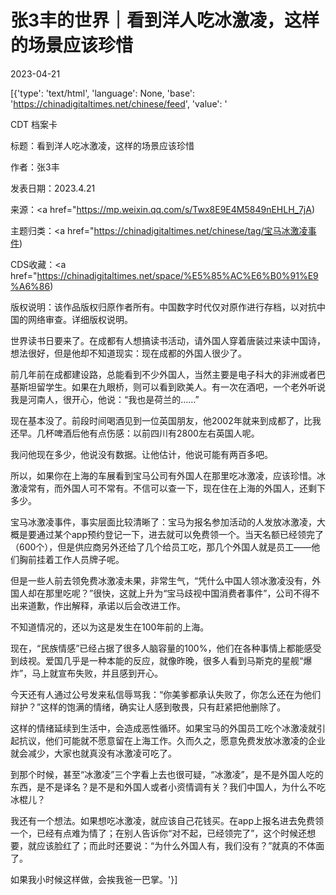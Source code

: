 # 张3丰的世界｜看到洋人吃冰激凌，这样的场景应该珍惜

2023-04-21

[{'type': 'text/html', 'language': None, 'base': 'https://chinadigitaltimes.net/chinese/feed', 'value': '

CDT 档案卡

标题：看到洋人吃冰激凌，这样的场景应该珍惜

作者：张3丰

发表日期：2023.4.21

来源：<a href="https://mp.weixin.qq.com/s/Twx8E9E4M5849nEHLH_7jA)

主题归类：<a href="https://chinadigitaltimes.net/chinese/tag/宝马冰激凌事件)

CDS收藏：<a href="https://chinadigitaltimes.net/space/%E5%85%AC%E6%B0%91%E9%A6%86)

版权说明：该作品版权归原作者所有。中国数字时代仅对原作进行存档，以对抗中国的网络审查。详细版权说明。





世界读书日要来了。在成都有人想搞读书活动，请外国人穿着唐装过来读中国诗，想法很好，但是他却不知道现实：现在成都的外国人很少了。

前几年前在成都建设路，总能看到不少外国人，当然主要是电子科大的非洲或者巴基斯坦留学生。如果在九眼桥，则可以看到欧美人。有一次在酒吧，一个老外听说我是河南人，很开心，他说：“我也是荷兰的……”

现在基本没了。前段时间喝酒见到一位英国朋友，他2002年就来到成都了，比我还早。几杯啤酒后他有点伤感：以前四川有2800左右英国人呢。

我问他现在多少，他说没有数据。让他估计，他说可能有两百多吧。

所以，如果你在上海的车展看到宝马公司有外国人在那里吃冰激凌，应该珍惜。冰激凌常有，而外国人可不常有。不信可以查一下，现在住在上海的外国人，还剩下多少。

宝马冰激凌事件，事实层面比较清晰了：宝马为报名参加活动的人发放冰激凌，大概是要通过某个app预约登记一下，进去就可以免费领一个。当天名额已经领完了（600个），但是供应商另外还给了几个给员工吃，那几个外国人就是员工——他们胸前挂着工作人员牌子呢。

但是一些人前去领免费冰激凌未果，非常生气，“凭什么中国人领冰激凌没有，外国人却在那里吃呢？”很快，这就上升为“宝马歧视中国消费者事件”，公司不得不出来道歉，作出解释，承诺以后会改进工作。

不知道情况的，还以为这是发生在100年前的上海。

现在，“民族情感”已经占据了很多人脑容量的100%，他们在各种事情上都能感受到歧视。爱国几乎是一种本能的反应，就像昨晚，很多人看到马斯克的星舰“爆炸”，马上就宣布失败，并且感到开心。

今天还有人通过公号发来私信辱骂我：“你美爹都承认失败了，你怎么还在为他们辩护？”这样的饱满的情绪，确实让人感到敬畏，只有赶紧把他删除了。

这样的情绪延续到生活中，会造成恶性循环。如果宝马的外国员工吃个冰激凌就引起抗议，他们可能就不愿意留在上海工作。久而久之，愿意免费发放冰激凌的企业就会减少，大家也就真没有冰激凌可吃了。

到那个时候，甚至“冰激凌”三个字看上去也很可疑，“冰激凌”，是不是外国人吃的东西，是不是译名？是不是和外国人或者小资情调有关？我们中国人，为什么不吃冰棍儿？

我还有一个想法。如果想吃冰激凌，就应该自己花钱买。在app上报名进去免费领一个，已经有点难为情了；在别人告诉你“对不起，已经领完了”，这个时候还想要，就应该脸红了；而此时还要说：“为什么外国人有，我们没有？”就真的不体面了。

如果我小时候这样做，会挨我爸一巴掌。'}]